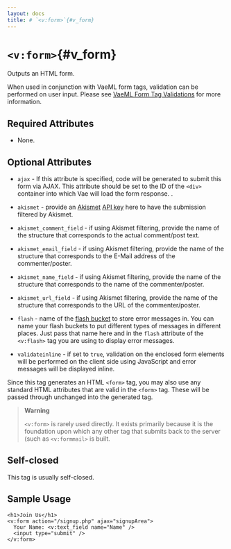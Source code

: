 ```yaml
---
layout: docs
title: # `<v:form>`{#v_form}
---
```


# `<v:form>`{#v_form}

Outputs an HTML form.

When used in conjunction with VaeML form tags, validation can be
performed on user input. Please see [VaeML Form Tag
Validations](#vaeml_form_validation) for more information.

## Required Attributes

-   None.

## Optional Attributes

-   `ajax` - If this attribute is specified, code will be generated to
    submit this form via AJAX. This attribute should be set to the ID of
    the `<div>` container into which Vae will load the form response. .

-   `akismet` - provide an [Akismet](http://akismet.com/) [API
    key](http://akismet.com/personal/) here to have the submission
    filtered by Akismet.

-   `akismet_comment_field` - if using Akismet filtering, provide the
    name of the structure that corresponds to the actual
    comment/post text.

-   `akismet_email_field` - if using Akismet filtering, provide the name
    of the structure that corresponds to the E-Mail address of
    the commenter/poster.

-   `akismet_name_field` - if using Akismet filtering, provide the name
    of the structure that corresponds to the name of
    the commenter/poster.

-   `akismet_url_field` - if using Akismet filtering, provide the name
    of the structure that corresponds to the URL of
    the commenter/poster.

-   `flash` - name of the [flash bucket](#v_flash) to store error
    messages in. You can name your flash buckets to put different types
    of messages in different places. Just pass that name here and in the
    `flash` attribute of the `<v:flash>` tag you are using to display
    error messages.

-   `validateinline` - if set to `true`, validation on the enclosed form
    elements will be performed on the client side using JavaScript and
    error messages will be displayed inline.

Since this tag generates an HTML `<form>` tag, you may also use any
standard HTML attributes that are valid in the `<form>` tag. These will
be passed through unchanged into the generated tag.

> **Warning**
>
> `<v:form>` is rarely used directly. It exists primarily because it is
> the foundation upon which any other tag that submits back to the
> server (such as `<v:formmail>` is built.

## Self-closed

This tag is usually self-closed.

## Sample Usage

    <h1>Join Us</h1>
    <v:form action="/signup.php" ajax="signupArea">
      Your Name: <v:text_field name="Name" />
      <input type="submit" />
    </v:form>
